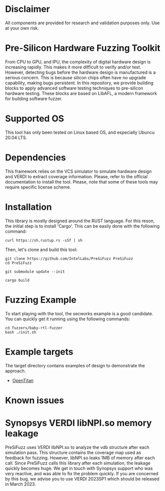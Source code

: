 <!--
SPDX-FileCopyrightText: 2022 Intel Corporation

SPDX-License-Identifier: Apache-2.0
-->

# Disclaimer
All components are provided for research and validation purposes only. Use at your own risk.

# Pre-Silicon Hardware Fuzzing Toolkit
From CPU to GPU, and IPU, the complexity of digital hardware design is
increasing rapidly. This makes it more difficult to verify and/or test.
However, detecting bugs before the hardware design is manufactured is a serious
concern. This is because silicon chips often have no upgrade capability, making
bugs persistent. In this repository, we provide building blocks to apply 
advanced software testing techniques to pre-silicon hardware testing.
These blocks are based on LibAFL, a modern framework for building software
fuzzer.

# Supported OS

This tool has only been tested on Linux based OS, and especially Ubuncu 20.04 LTS.

# Dependencies

This framework relies on the VCS simulator to simulate hardware design and
VERDI to extract coverage information. Please, refer to the official
documentation to install the tool. Please, note that some of these tools may
require specific license scheme.

# Installation

This library is mostly designed around the RUST language. 
For this reson, the initial step is to install 'Cargo'. 
This can be easily done with the following command:
```
curl https://sh.rustup.rs -sSf | sh
```

Then, let's clone and build this tool: 
```
git clone https://github.com/IntelLabs/PreSiFuzz PreSiFuzz
cd PreSiFuzz

git submodule update --init

cargo build
```

# Fuzzing Example

To start playing with the tool, the secworks example is a good candidate.
You can quickly get it running using the following commands:
```
cd fuzzers/baby-rtl-fuzzer
bash ./init.sh
```

# Example targets

The target directory contains examples of design to demonstrate the approach.

* [OpenTitan](/doc/opentitan.md)


# Known issues

# Synopsys VERDI libNPI.so memory leakage
PreSiFuzz uses VERDI libNPI.so to analyze the vdb structure after each
simulation pass. This structure contains the coverage map used as feedback for
fuzzing. However, libNPI.so leaks 1MB of memory after each call. Since
PreSiFuzz calls this library after each simulation, the leakage quickly becomes
huge. We get in touch with Synopsys support who was very reactive, and was able
to fix the problem quickly. If you are concerned by this bug, we advise you to
use VERDI 2023SP1 which should be released in March 2023.
